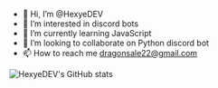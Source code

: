 - 👋 Hi, I’m @HexyeDEV
- 👀 I’m interested in discord bots
- 🌱 I’m currently learning JavaScript 
- 💞️ I’m looking to collaborate on Python discord bot
- 📫 How to reach me dragonsale22@gmail.com

![HexyeDEV's GitHub stats](https://github-readme-stats.vercel.app/api?username=HexyeDEV&theme=DARK)
